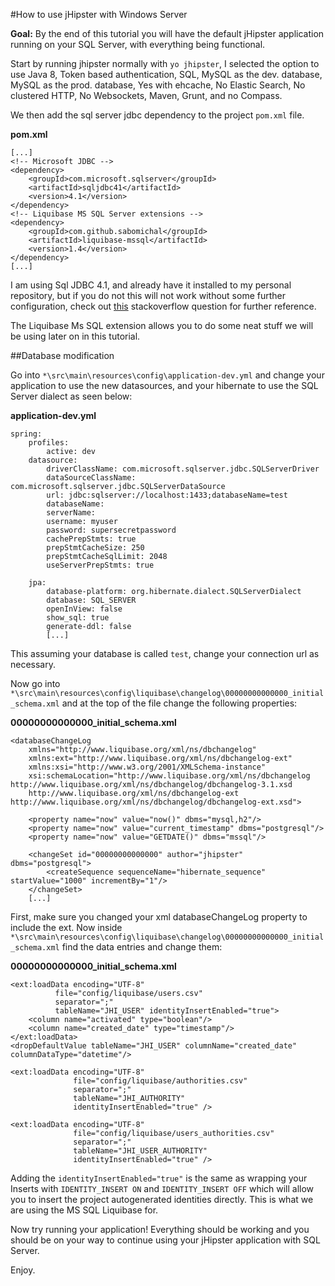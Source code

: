 #How to use jHipster with Windows Server

**Goal:** By the end of this tutorial you will have the default jHipster application running on your SQL Server, with everything being functional.

Start by running jhipster normally with `yo jhipster`, I selected the option to use Java 8, Token based authentication, SQL, MySQL as the dev. database, MySQL as the prod. database, Yes with ehcache, No Elastic Search, No clustered HTTP, No Websockets, Maven, Grunt, and no Compass.

We then add the sql server jdbc dependency to the project `pom.xml` file.

**pom.xml**

    [...]
    <!-- Microsoft JDBC -->
    <dependency>
        <groupId>com.microsoft.sqlserver</groupId>
        <artifactId>sqljdbc41</artifactId>
        <version>4.1</version>
    </dependency>
    <!-- Liquibase MS SQL Server extensions -->
    <dependency>
        <groupId>com.github.sabomichal</groupId>
        <artifactId>liquibase-mssql</artifactId>
        <version>1.4</version>
    </dependency>
    [...]

I am using Sql JDBC 4.1, and already have it installed to my personal repository, but if you do not this will not work without some further configuration, check out [this](https://stackoverflow.com/questions/30207842/add-external-library-jar-to-spring-boot-jar-internal-lib) stackoverflow question for further reference.

The Liquibase Ms SQL extension allows you to do some neat stuff we will be using later on in this tutorial.

##Database modification

Go into `*\src\main\resources\config\application-dev.yml` and change your application to use the new datasources, and your hibernate to use the SQL Server dialect as seen below:

**application-dev.yml**

    spring:
        profiles:
            active: dev
        datasource:
            driverClassName: com.microsoft.sqlserver.jdbc.SQLServerDriver
            dataSourceClassName: com.microsoft.sqlserver.jdbc.SQLServerDataSource
            url: jdbc:sqlserver://localhost:1433;databaseName=test
            databaseName:
            serverName:
            username: myuser
            password: supersecretpassword
            cachePrepStmts: true
            prepStmtCacheSize: 250
            prepStmtCacheSqlLimit: 2048
            useServerPrepStmts: true

        jpa:
            database-platform: org.hibernate.dialect.SQLServerDialect
            database: SQL_SERVER
            openInView: false
            show_sql: true
            generate-ddl: false
            [...]

This assuming your database is called `test`, change your connection url as necessary.

Now go into `*\src\main\resources\config\liquibase\changelog\00000000000000_initial_schema.xml` and at the top of the file change the following properties:

**00000000000000_initial_schema.xml**

    <databaseChangeLog
        xmlns="http://www.liquibase.org/xml/ns/dbchangelog"
        xmlns:ext="http://www.liquibase.org/xml/ns/dbchangelog-ext"
        xmlns:xsi="http://www.w3.org/2001/XMLSchema-instance"
        xsi:schemaLocation="http://www.liquibase.org/xml/ns/dbchangelog http://www.liquibase.org/xml/ns/dbchangelog/dbchangelog-3.1.xsd
        http://www.liquibase.org/xml/ns/dbchangelog-ext http://www.liquibase.org/xml/ns/dbchangelog/dbchangelog-ext.xsd">

        <property name="now" value="now()" dbms="mysql,h2"/>
        <property name="now" value="current_timestamp" dbms="postgresql"/>
        <property name="now" value="GETDATE()" dbms="mssql"/>

        <changeSet id="00000000000000" author="jhipster" dbms="postgresql">
            <createSequence sequenceName="hibernate_sequence" startValue="1000" incrementBy="1"/>
        </changeSet>
        [...]

First, make sure you changed your xml databaseChangeLog property to include the ext. Now inside `*\src\main\resources\config\liquibase\changelog\00000000000000_initial_schema.xml` find the data entries and change them:

**00000000000000_initial_schema.xml**

    <ext:loadData encoding="UTF-8"
              file="config/liquibase/users.csv"
              separator=";"
              tableName="JHI_USER" identityInsertEnabled="true">
        <column name="activated" type="boolean"/>
        <column name="created_date" type="timestamp"/>
    </ext:loadData>
    <dropDefaultValue tableName="JHI_USER" columnName="created_date" columnDataType="datetime"/>

    <ext:loadData encoding="UTF-8"
                  file="config/liquibase/authorities.csv"
                  separator=";"
                  tableName="JHI_AUTHORITY"
                  identityInsertEnabled="true" />

    <ext:loadData encoding="UTF-8"
                  file="config/liquibase/users_authorities.csv"
                  separator=";"
                  tableName="JHI_USER_AUTHORITY"
                  identityInsertEnabled="true" />

Adding the `identityInsertEnabled="true"` is the same as wrapping your Inserts with `IDENTITY_INSERT ON` and `IDENTITY_INSERT OFF` which will allow you to insert the project autogenerated identities directly. This is what we are using the MS SQL Liquibase for.

Now try running your application! Everything should be working and you should be on your way to continue using your jHipster application with SQL Server.

Enjoy.
